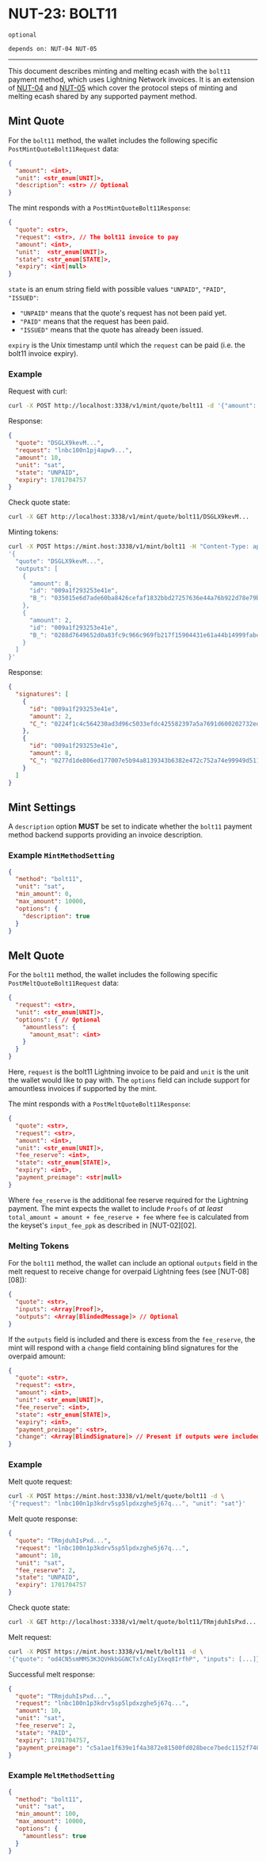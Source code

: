 # NUT-23: BOLT11

`optional`

`depends on: NUT-04 NUT-05`

---

This document describes minting and melting ecash with the `bolt11` payment method, which uses Lightning Network invoices. It is an extension of [NUT-04][04] and [NUT-05][05] which cover the protocol steps of minting and melting ecash shared by any supported payment method.

## Mint Quote

For the `bolt11` method, the wallet includes the following specific `PostMintQuoteBolt11Request` data:

```json
{
  "amount": <int>,
  "unit": <str_enum[UNIT]>,
  "description": <str> // Optional
}
```

The mint responds with a `PostMintQuoteBolt11Response`:

```json
{
  "quote": <str>,
  "request": <str>, // The bolt11 invoice to pay
  "amount": <int>,
  "unit":  <str_enum[UNIT]>,
  "state": <str_enum[STATE]>,
  "expiry": <int|null>
}
```

`state` is an enum string field with possible values `"UNPAID"`, `"PAID"`, `"ISSUED"`:

- `"UNPAID"` means that the quote's request has not been paid yet.
- `"PAID"` means that the request has been paid.
- `"ISSUED"` means that the quote has already been issued.

`expiry` is the Unix timestamp until which the `request` can be paid (i.e. the bolt11 invoice expiry).

### Example

Request with curl:

```bash
curl -X POST http://localhost:3338/v1/mint/quote/bolt11 -d '{"amount": 10, "unit": "sat"}' -H "Content-Type: application/json"
```

Response:

```json
{
  "quote": "DSGLX9kevM...",
  "request": "lnbc100n1pj4apw9...",
  "amount": 10,
  "unit": "sat",
  "state": "UNPAID",
  "expiry": 1701704757
}
```

Check quote state:

```bash
curl -X GET http://localhost:3338/v1/mint/quote/bolt11/DSGLX9kevM...
```

Minting tokens:

```bash
curl -X POST https://mint.host:3338/v1/mint/bolt11 -H "Content-Type: application/json" -d \
'{
  "quote": "DSGLX9kevM...",
  "outputs": [
    {
      "amount": 8,
      "id": "009a1f293253e41e",
      "B_": "035015e6d7ade60ba8426cefaf1832bbd27257636e44a76b922d78e79b47cb689d"
    },
    {
      "amount": 2,
      "id": "009a1f293253e41e",
      "B_": "0288d7649652d0a83fc9c966c969fb217f15904431e61a44b14999fabc1b5d9ac6"
    }
  ]
}'
```

Response:

```json
{
  "signatures": [
    {
      "id": "009a1f293253e41e",
      "amount": 2,
      "C_": "0224f1c4c564230ad3d96c5033efdc425582397a5a7691d600202732edc6d4b1ec"
    },
    {
      "id": "009a1f293253e41e",
      "amount": 8,
      "C_": "0277d1de806ed177007e5b94a8139343b6382e472c752a74e99949d511f7194f6c"
    }
  ]
}
```

## Mint Settings

A `description` option **MUST** be set to indicate whether the `bolt11` payment method backend supports providing an invoice description.

### Example `MintMethodSetting`

```json
{
  "method": "bolt11",
  "unit": "sat",
  "min_amount": 0,
  "max_amount": 10000,
  "options": {
    "description": true
  }
}
```

## Melt Quote

For the `bolt11` method, the wallet includes the following specific `PostMeltQuoteBolt11Request` data:

```json
{
  "request": <str>,
  "unit": <str_enum[UNIT]>,
  "options": { // Optional
    "amountless": {
      "amount_msat": <int>
    }
  }
}
```

Here, `request` is the bolt11 Lightning invoice to be paid and `unit` is the unit the wallet would like to pay with. The `options` field can include support for amountless invoices if supported by the mint.

The mint responds with a `PostMeltQuoteBolt11Response`:

```json
{
  "quote": <str>,
  "request": <str>,
  "amount": <int>,
  "unit": <str_enum[UNIT]>,
  "fee_reserve": <int>,
  "state": <str_enum[STATE]>,
  "expiry": <int>,
  "payment_preimage": <str|null>
}
```

Where `fee_reserve` is the additional fee reserve required for the Lightning payment. The mint expects the wallet to include `Proofs` of _at least_ `total_amount = amount + fee_reserve + fee` where `fee` is calculated from the keyset's `input_fee_ppk` as described in [NUT-02][02].

### Melting Tokens

For the `bolt11` method, the wallet can include an optional `outputs` field in the melt request to receive change for overpaid Lightning fees (see [NUT-08][08]):

```json
{
  "quote": <str>,
  "inputs": <Array[Proof]>,
  "outputs": <Array[BlindedMessage]> // Optional
}
```

If the `outputs` field is included and there is excess from the `fee_reserve`, the mint will respond with a `change` field containing blind signatures for the overpaid amount:

```json
{
  "quote": <str>,
  "request": <str>,
  "amount": <int>,
  "unit": <str_enum[UNIT]>,
  "fee_reserve": <int>,
  "state": <str_enum[STATE]>,
  "expiry": <int>,
  "payment_preimage": <str>,
  "change": <Array[BlindSignature]> // Present if outputs were included and there's change
}
```

### Example

Melt quote request:

```bash
curl -X POST https://mint.host:3338/v1/melt/quote/bolt11 -d \
'{"request": "lnbc100n1p3kdrv5sp5lpdxzghe5j67q...", "unit": "sat"}'
```

Melt quote response:

```json
{
  "quote": "TRmjduhIsPxd...",
  "request": "lnbc100n1p3kdrv5sp5lpdxzghe5j67q...",
  "amount": 10,
  "unit": "sat",
  "fee_reserve": 2,
  "state": "UNPAID",
  "expiry": 1701704757
}
```

Check quote state:

```bash
curl -X GET http://localhost:3338/v1/melt/quote/bolt11/TRmjduhIsPxd...
```

Melt request:

```bash
curl -X POST https://mint.host:3338/v1/melt/bolt11 -d \
'{"quote": "od4CN5smMMS3K3QVHkbGGNCTxfcAIyIXeq8IrfhP", "inputs": [...]}'
```

Successful melt response:

```json
{
  "quote": "TRmjduhIsPxd...",
  "request": "lnbc100n1p3kdrv5sp5lpdxzghe5j67q...",
  "amount": 10,
  "unit": "sat",
  "fee_reserve": 2,
  "state": "PAID",
  "expiry": 1701704757,
  "payment_preimage": "c5a1ae1f639e1f4a3872e81500fd028bece7bedc1152f740cba5c3417b748c1b"
}
```

### Example `MeltMethodSetting`

```json
{
  "method": "bolt11",
  "unit": "sat",
  "min_amount": 100,
  "max_amount": 10000,
  "options": {
    "amountless": true
  }
}
```

[04]: 04.md
[05]: 05.md